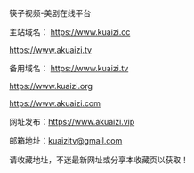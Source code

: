 筷子视频-美剧在线平台

主站域名：
https://www.kuaizi.cc

https://www.akuaizi.tv

备用域名：
https://www.kuaizi.tv

https://www.kuaizi.org

https://www.akuaizi.com



网址发布：https://www.akuaizi.vip

邮箱地址：kuaizitv@gmail.com

请收藏地址，不迷最新网址或分享本收藏页以获取！
